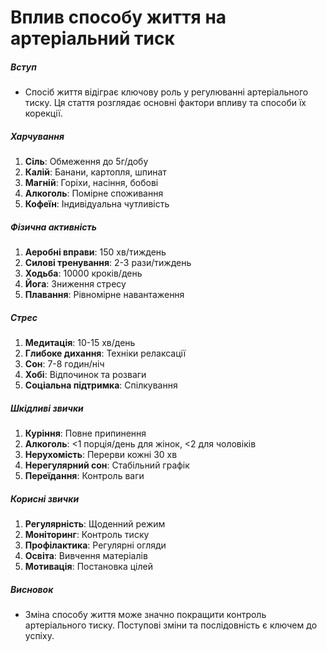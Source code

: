# Вплив способу життя на артеріальний тиск

##### Вступ
* Спосіб життя відіграє ключову роль у регулюванні артеріального тиску. Ця стаття розглядає основні фактори впливу та способи їх корекції.

##### Харчування
1. **Сіль**: Обмеження до 5г/добу
2. **Калій**: Банани, картопля, шпинат
3. **Магній**: Горіхи, насіння, бобові
4. **Алкоголь**: Помірне споживання
5. **Кофеїн**: Індивідуальна чутливість

##### Фізична активність
1. **Аеробні вправи**: 150 хв/тиждень
2. **Силові тренування**: 2-3 рази/тиждень
3. **Ходьба**: 10000 кроків/день
4. **Йога**: Зниження стресу
5. **Плавання**: Рівномірне навантаження

##### Стрес
1. **Медитація**: 10-15 хв/день
2. **Глибоке дихання**: Техніки релаксації
3. **Сон**: 7-8 годин/ніч
4. **Хобі**: Відпочинок та розваги
5. **Соціальна підтримка**: Спілкування

##### Шкідливі звички
1. **Куріння**: Повне припинення
2. **Алкоголь**: <1 порція/день для жінок, <2 для чоловіків
3. **Нерухомість**: Перерви кожні 30 хв
4. **Нерегулярний сон**: Стабільний графік
5. **Переїдання**: Контроль ваги

##### Корисні звички
1. **Регулярність**: Щоденний режим
2. **Моніторинг**: Контроль тиску
3. **Профілактика**: Регулярні огляди
4. **Освіта**: Вивчення матеріалів
5. **Мотивація**: Постановка цілей

##### Висновок
* Зміна способу життя може значно покращити контроль артеріального тиску. Поступові зміни та послідовність є ключем до успіху.